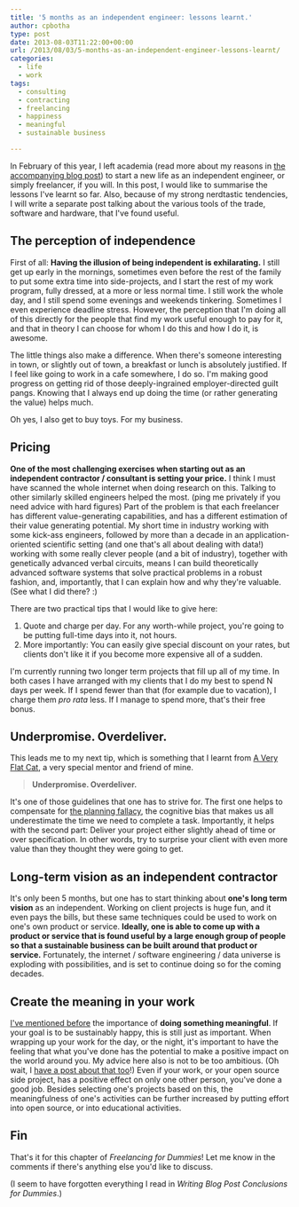 ```yaml
---
title: '5 months as an independent engineer: lessons learnt.'
author: cpbotha
type: post
date: 2013-08-03T11:22:00+00:00
url: /2013/08/03/5-months-as-an-independent-engineer-lessons-learnt/
categories:
  - life
  - work
tags:
  - consulting
  - contracting
  - freelancing
  - happiness
  - meaningful
  - sustainable business

---
```


In February of this year, I left academia (read more about my reasons in [the
accompanying blog post][1]) to start a new life as an independent engineer, or
simply freelancer, if you will. In this post, I would like to summarise the
lessons I've learnt so far. Also, because of my strong nerdtastic
tendencies, I will write a separate post talking about the various tools of the
trade, software and hardware, that I've found useful.

## The perception of independence

First of all: **Having the illusion of being independent is exhilarating.** I
still get up early in the mornings, sometimes even before the rest of the
family to put some extra time into side-projects, and I start the rest of my
work program, fully dressed, at a more or less normal time. I still work the
whole day, and I still spend some evenings and weekends tinkering. Sometimes I
even experience deadline stress. However, the perception that I'm doing all of
this directly for the people that find my work useful enough to pay for it, and
that in theory I can choose for whom I do this and how I do it, is awesome.

The little things also make a difference. When there's someone interesting in
town, or slightly out of town, a breakfast or lunch is absolutely justified. If
I feel like going to work in a cafe somewhere, I do so. I'm making good
progress on getting rid of those deeply-ingrained employer-directed guilt
pangs. Knowing that I always end up doing the time (or rather generating the
value) helps much.

Oh yes, I also get to buy toys. For my business.

## Pricing

**One of the most challenging exercises when starting out as an independent
contractor / consultant is setting your price.** I think I must have scanned
the whole internet when doing research on this. Talking to other similarly
skilled engineers helped the most. (ping me privately if you need advice with
hard figures) Part of the problem is that each freelancer has different
value-generating capabilities, and has a different estimation of their value
generating potential. My short time in industry working with some kick-ass
engineers, followed by more than a decade in an application-oriented scientific
setting (and one that's all about dealing with data!) working with some really
clever people (and a bit of industry), together with genetically advanced
verbal circuits, means I can build theoretically advanced software systems that
solve practical problems in a robust fashion, and, importantly, that I can
explain how and why they're valuable. (See what I did there? :)

There are two practical tips that I would like to give here:

  1. Quote and charge per day. For any worth-while project, you're going to be
     putting full-time days into it, not hours.
  2. More importantly: You can easily give special discount on your rates, but
     clients don't like it if you become more expensive all of a sudden.

I'm currently running two longer term projects that fill up all of my time. In
both cases I have arranged with my clients that I do my best to spend N days
per week. If I spend fewer than that (for example due to vacation), I charge
them _pro rata_ less. If I manage to spend more, that's their free bonus.

## Underpromise. Overdeliver.

This leads me to my next tip, which is something that I learnt from [A Very
Flat Cat][2], a very special mentor and friend of mine.

> **Underpromise. Overdeliver.**

It's one of those guidelines that one has to strive for. The first one helps to
compensate for [the planning fallacy][3], the cognitive bias that makes us all
underestimate the time we need to complete a task. Importantly, it helps with
the second part: Deliver your project either slightly ahead of time or over
specification. In other words, try to surprise your client with even more value
than they thought they were going to get.

## Long-term vision as an independent contractor

It's only been 5 months, but one has to start thinking about **one's long term
vision** as an independent. Working on client projects is huge fun, and it even
pays the bills, but these same techniques could be used to work on one's own
product or service. **Ideally, one is able to come up with a product or service
that is found useful by a large enough group of people so that a sustainable
business can be built around that product or service.** Fortunately, the
internet / software engineering / data universe is exploding with
possibilities, and is set to continue doing so for the coming decades.

## Create the meaning in your work

[I've mentioned before][4] the importance of **doing something meaningful**. If
your goal is to be sustainably happy, this is still just as important. When
wrapping up your work for the day, or the night, it's important to have the
feeling that what you've done has the potential to make a positive impact on
the world around you. My advice here also is not to be too ambitious. (Oh wait,
I [have a post about that too][5]!) Even if your work, or your open source side
project, has a positive effect on only one other person, you've done a good
job. Besides selecting one's projects based on this, the meaningfulness of
one's activities can be further increased by putting effort into open source,
or into educational activities.

## Fin

That's it for this chapter of _Freelancing for Dummies_! Let me know in the
comments if there's anything else you'd like to discuss.

(I seem to have forgotten everything I read in _Writing Blog Post Conclusions
for Dummies_.)

 [1]: http://cpbotha.net/2013/03/09/dear-academia-i-hope-we-can-still-be-friends/ "Dear Academia, I hope we can still be friends."
 [2]: https://twitter.com/veryflatcat "veryflatcat's twitter profile"
 [3]: https://en.wikipedia.org/wiki/Planning_fallacy "wikipedia page on the planning fallacy"
 [4]: http://cpbotha.net/2012/07/24/startups-vs-academic-research-groups-fight/ "Startups vs. Academic Research Groups: FIGHT!"
 [5]: http://cpbotha.net/2013/06/16/dont-dream-big/ "Don’t dream big."
